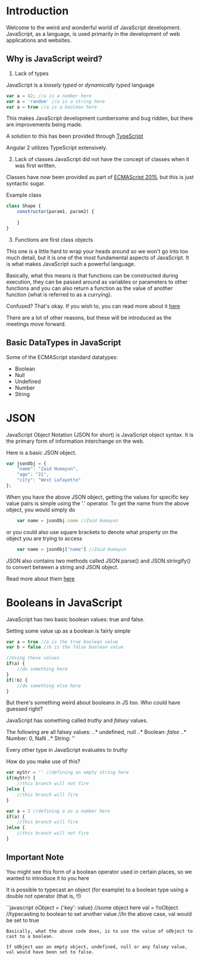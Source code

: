 # Introduction
Welcome to the weird and wonderful world of JavaScript development. 
JavaScript, as a language, is used primarily in the development of web applications and websites. 

## Why is JavaScript weird? 

1. Lack of types

JavaScript is a *loosely typed* or *dynamically typed* language

```javascript
var a = 42; //a is a number here
var a = 'random' //a is a string here
var a = true //a is a boolean here
```

This makes JavaScript development cumbersome and bug ridden, but there are improvements being made. 

A solution to this has been provided through [TypeScript](https://www.typescriptlang.org/docs/home.html)

Angular 2 utilizes TypeScript extensively.

2. Lack of classes
JavaScript did not have the concept of classes when it was first written.

Classes have now been provided as part of [ECMAScript 2015](https://developer.mozilla.org/en-US/docs/Web/JavaScript/Reference/Classes), but this is just syntactic sugar. 

Example class
```javascript 
class Shape {
    constructor(param1, param2) {
        
    }
}
```

3. Functions are first class objects 

This one is a little hard to wrap your heads around so we won't go into too much detail, but it is one of the most fundamental aspects of JavaScript. It is what makes JavaScript such a powerful language. 

Basically, what this means is that functions can be constructed during execution, they can be passed around as variables or parameters to other functions and you can also return a function as the value of another function (what is referred to as a currying). 

Confused? That's okay. If you wish to, you can read more about it [here](http://timmknight.github.io/2015/first-class-functions-javascript/)

There are a lot of other reasons, but these will be introduced as the meetings move forward. 

## Basic DataTypes in JavaScript
Some of the ECMAScript standard datatypes:
* Boolean 
* Null
* Undefined
* Number
* String

# JSON

JavaScript Object Notation (JSON for short) is JavaScript object syntax. It is the primary form of information interchange on the web. 

Here is a basic JSON object. 

```javascript
var jsonObj = {
    "name": "Zaid Humayun", 
    "age": "21", 
    "city": "West Lafayette"
};
```

When you have the above JSON object, getting the values for specific key value pairs is simple using the '.' operator. 
To get the name from the above object, you would simply do

```javascript
    var name = jsonObj.name //Zaid Humayun
```

or you could also use square brackets to denote what property on the object you are trying to access

```javascript
    var name = jsonObj["name"] //Zaid Humayun
```

JSON also contains two methods called JSON.parse() and JSON.stringify() to convert between a string and JSON object. 

Read more about them [here](https://developer.mozilla.org/en-US/docs/Web/JavaScript/Reference/Global_Objects/JSON)

# Booleans in JavaScript

JavaScript has two basic boolean values: true and false. 

Setting some value up as a boolean is fairly simple

```javascript
var a = true //a is the true boolean value
var b = false //b is the false boolean value

//Using these values
if(a) {
    //do something here
}
if(!b) {
    //do something else here
}
```

But there's something weird about booleans in JS too. Who could have guessed right? 

JavaScript has something called *truthy* and *falsey* values. 

The following are all falsey values: 
..* undefined, null
..* Boolean: *false*
..* Number: 0, NaN
..* String: ''

Every other type in JavaScript evaluates to *truthy*

How do you make use of this? 

```javascript
var myStr = '' //defining an empty string here
if(myStr) {
    //this branch will not fire
}else {
    //this branch will fire
}

var a = 2 //defining a as a number here
if(a) {
    //this branch will fire
}else {
    //this branch will not fire 
}
```
## Important Note

You might see this form of a boolean operator used in certain places, so we wanted to introduce it to you here

It is possible to typecast an object (for example) to a boolean type using a double not operator (that is, !!)

``javascript 
oObject = {'key': value} //some object here
val = !!oObject //typecasting to boolean to set another value
//In the above case, val would be set to true
```
Basically, what the above code does, is to use the value of oObject to cast to a boolean. 

If oObject was an empty object, undefined, null or any falsey value, val would have been set to false. 


